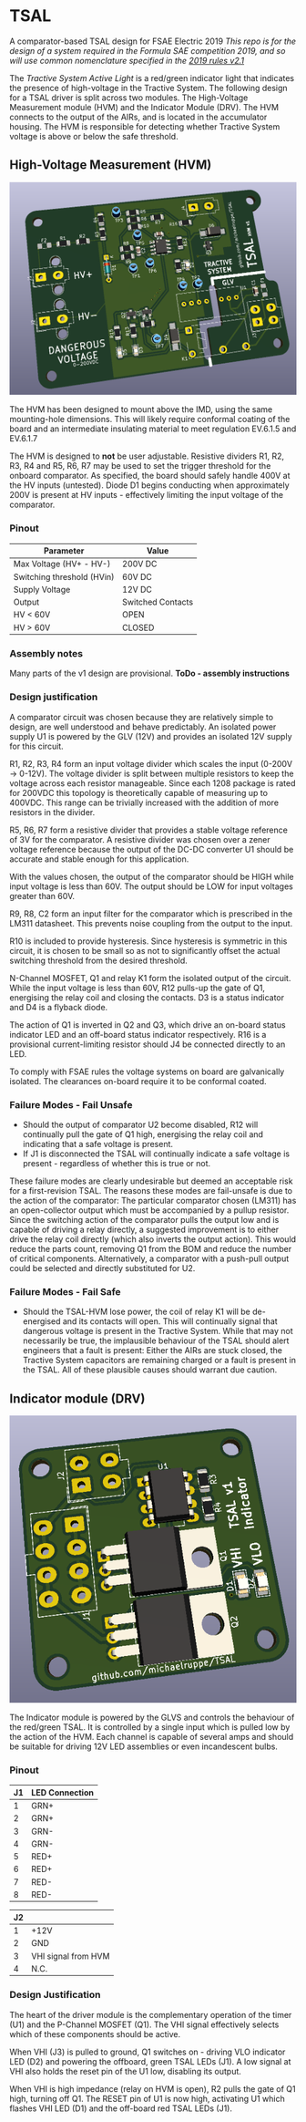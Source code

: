 # TSAL
A comparator-based TSAL design for FSAE Electric 2019
*This repo is for the design of a system required in the Formula SAE competition 2019, and so will use common nomenclature specified in the [2019 rules v2.1](http://www.fsaeonline.com/cdsweb/gen/DocumentResources.aspx)*

The *Tractive System Active Light* is a red/green indicator light that indicates the presence of high-voltage in the Tractive System. The following design for a TSAL driver is split across two modules. The High-Voltage Measurement module (HVM) and the Indicator Module (DRV). The HVM connects to the output of the AIRs, and is located in the accumulator housing. The HVM is responsible for detecting whether Tractive System voltage is above or below the safe threshold.

## High-Voltage Measurement (HVM)
![](TSAL-HVM/render.png)

The HVM has been designed to mount above the IMD, using the same mounting-hole dimensions. This will likely require conformal coating of the board and an intermediate insulating material to meet regulation EV.6.1.5 and EV.6.1.7

The HVM is designed to **not** be user adjustable. Resistive dividers R1, R2, R3, R4 and R5, R6, R7 may be used to set the trigger threshold for the onboard comparator. As specified, the board should safely handle 400V at the HV inputs (untested). Diode D1 begins conducting when approximately 200V is present at HV inputs - effectively limiting the input voltage of the comparator.

### Pinout

| Parameter                  | Value             |
|----------------------------|-------------------|
| Max Voltage (HV+ - HV-)    | 200V DC           |
| Switching threshold (HVin) | 60V DC            |
| Supply Voltage             | 12V DC            |
| Output                     | Switched Contacts |
| HV < 60V                   | OPEN              |
| HV > 60V                   | CLOSED            |

### Assembly notes
Many parts of the v1 design are provisional.
**ToDo - assembly instructions**

### Design justification
A comparator circuit was chosen because they are relatively simple to design, are well understood and behave predictably.
An isolated power supply U1 is powered by the GLV (12V) and provides an isolated 12V supply for this circuit.

R1, R2, R3, R4 form an input voltage divider which scales the input (0-200V -> 0-12V). The voltage divider is split between multiple resistors to keep the voltage across each resistor manageable. Since each 1208 package is rated for 200VDC this topology is theoretically capable of measuring up to 400VDC. This range can be trivially increased with the addition of more resistors in the divider.

R5, R6, R7 form a resistive divider that provides a stable voltage reference of 3V for the comparator. A resistive divider was chosen over a zener voltage reference because the output of the DC-DC converter U1 should be accurate and stable enough for this application.

With the values chosen, the output of the comparator should be HIGH while input voltage is less than 60V. The output should be LOW for input voltages greater than 60V.

R9, R8, C2 form an input filter for the comparator which is prescribed in the LM311 datasheet. This prevents noise coupling from the output to the input.

R10 is included to provide hysteresis. Since hysteresis is symmetric in this circuit, it is chosen to be small so as not to significantly offset the actual switching threshold from the desired threshold.

N-Channel MOSFET, Q1 and relay K1 form the isolated output of the circuit. While the input voltage is less than 60V, R12 pulls-up the gate of Q1, energising the relay coil and closing the contacts. D3 is a status indicator and D4 is a flyback diode.

The action of Q1 is inverted in Q2 and Q3, which drive an on-board status indicator LED and an off-board status indicator respectively. R16 is a provisional current-limiting resistor should J4 be connected directly to an LED.

To comply with FSAE rules the voltage systems on board are galvanically isolated. The clearances on-board require it to be conformal coated.

### Failure Modes - Fail Unsafe
 - Should the output of comparator U2 become disabled, R12 will continually pull the gate of Q1 high, energising the relay coil and indicating that a safe voltage is present.
 - If J1 is disconnected the TSAL will continually indicate a safe voltage is present - regardless of whether this is true or not.

These failure modes are clearly undesirable but deemed an acceptable risk for a first-revision TSAL. The reasons these modes are fail-unsafe is due to the action of the comparator: The particular comparator chosen (LM311) has an open-collector output which must be accompanied by a pullup resistor. Since the switching action of the comparator pulls the output low and is capable of driving a relay directly, a suggested improvement is to either drive the relay coil directly (which also inverts the output action). This would reduce the parts count, removing Q1 from the BOM and reduce the number of critical components. Alternatively, a comparator with a push-pull output could be selected and directly substituted for U2.

### Failure Modes - Fail Safe
 - Should the TSAL-HVM lose power, the coil of relay K1 will be de-energised and its contacts will open. This will continually signal that dangerous voltage is present in the Tractive System. While that may not necessarily be true, the implausible behaviour of the TSAL should alert engineers that a fault is present: Either the AIRs are stuck closed, the Tractive System capacitors are remaining charged or a fault is present in the TSAL. All of these plausible causes should warrant due caution.

## Indicator module (DRV)
![](TSAL-DRV/render.png)

The Indicator module is powered by the GLVS and controls the behaviour of the red/green TSAL. It is controlled by a single input which is pulled low by the action of the HVM. Each channel is capable of several amps and should be suitable for driving 12V LED assemblies or even incandescent bulbs.

### Pinout

| J1  | LED Connection |
|-----|----------------|
| 1   | GRN+           |
| 2   | GRN+           |
| 3   | GRN-           |
| 4   | GRN-           |
| 5   | RED+           |
| 6   | RED+           |
| 7   | RED-           |
| 8   | RED-           |

| J2 |                     |
|----|---------------------|
| 1  | +12V                |
| 2  | GND                 |
| 3  | VHI signal from HVM |
| 4  | N.C.                |

### Design Justification
The heart of the driver module is the complementary operation of the timer (U1) and the P-Channel MOSFET (Q1). The VHI signal effectively selects which of these components should be active.

When VHI (J3) is pulled to ground, Q1 switches on - driving VLO indicator LED (D2) and powering the offboard, green TSAL LEDs (J1). A low signal at VHI also holds the reset pin of the U1 low, disabling its output.

When VHI is high impedance (relay on HVM is open), R2 pulls the gate of Q1 high, turning off Q1. The RESET pin of U1 is now high, activating U1 which flashes VHI LED (D1) and the off-board red TSAL LEDs (J1).
